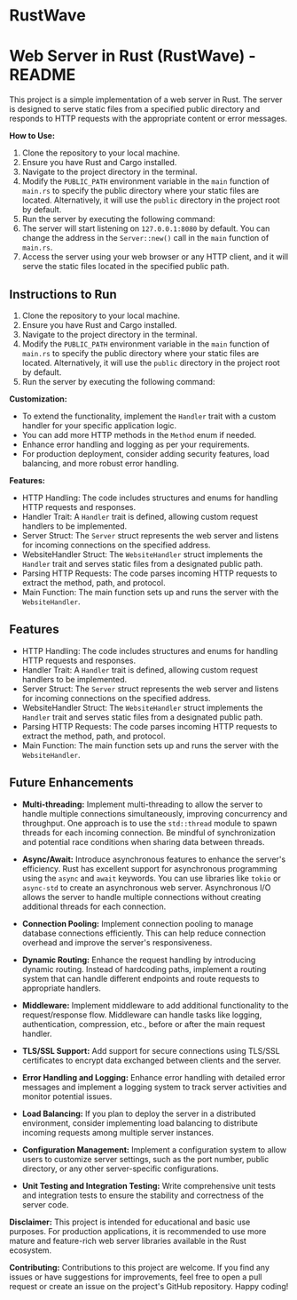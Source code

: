 # RustWave


# Web Server in Rust (RustWave) - README

This project is a simple implementation of a web server in Rust. The server is designed to serve static files from a specified public directory and responds to HTTP requests with the appropriate content or error messages.

**How to Use:**
1. Clone the repository to your local machine.
2. Ensure you have Rust and Cargo installed.
3. Navigate to the project directory in the terminal.
4. Modify the `PUBLIC_PATH` environment variable in the `main` function of `main.rs` to specify the public directory where your static files are located. Alternatively, it will use the `public` directory in the project root by default.
5. Run the server by executing the following command:
6. The server will start listening on `127.0.0.1:8080` by default. You can change the address in the `Server::new()` call in the `main` function of `main.rs`.
7. Access the server using your web browser or any HTTP client, and it will serve the static files located in the specified public path.


## Instructions to Run

1. Clone the repository to your local machine.
2. Ensure you have Rust and Cargo installed.
3. Navigate to the project directory in the terminal.
4. Modify the `PUBLIC_PATH` environment variable in the `main` function of `main.rs` to specify the public directory where your static files are located. Alternatively, it will use the `public` directory in the project root by default.
5. Run the server by executing the following command:



**Customization:**
- To extend the functionality, implement the `Handler` trait with a custom handler for your specific application logic.
- You can add more HTTP methods in the `Method` enum if needed.
- Enhance error handling and logging as per your requirements.
- For production deployment, consider adding security features, load balancing, and more robust error handling.


**Features:**
- HTTP Handling: The code includes structures and enums for handling HTTP requests and responses.
- Handler Trait: A `Handler` trait is defined, allowing custom request handlers to be implemented.
- Server Struct: The `Server` struct represents the web server and listens for incoming connections on the specified address.
- WebsiteHandler Struct: The `WebsiteHandler` struct implements the `Handler` trait and serves static files from a designated public path.
- Parsing HTTP Requests: The code parses incoming HTTP requests to extract the method, path, and protocol.
- Main Function: The main function sets up and runs the server with the `WebsiteHandler`.


## Features

- HTTP Handling: The code includes structures and enums for handling HTTP requests and responses.
- Handler Trait: A `Handler` trait is defined, allowing custom request handlers to be implemented.
- Server Struct: The `Server` struct represents the web server and listens for incoming connections on the specified address.
- WebsiteHandler Struct: The `WebsiteHandler` struct implements the `Handler` trait and serves static files from a designated public path.
- Parsing HTTP Requests: The code parses incoming HTTP requests to extract the method, path, and protocol.
- Main Function: The main function sets up and runs the server with the `WebsiteHandler`.

## Future Enhancements

- **Multi-threading:** Implement multi-threading to allow the server to handle multiple connections simultaneously, improving concurrency and throughput. One approach is to use the `std::thread` module to spawn threads for each incoming connection. Be mindful of synchronization and potential race conditions when sharing data between threads.

- **Async/Await:** Introduce asynchronous features to enhance the server's efficiency. Rust has excellent support for asynchronous programming using the `async` and `await` keywords. You can use libraries like `tokio` or `async-std` to create an asynchronous web server. Asynchronous I/O allows the server to handle multiple connections without creating additional threads for each connection.

- **Connection Pooling:** Implement connection pooling to manage database connections efficiently. This can help reduce connection overhead and improve the server's responsiveness.

- **Dynamic Routing:** Enhance the request handling by introducing dynamic routing. Instead of hardcoding paths, implement a routing system that can handle different endpoints and route requests to appropriate handlers.

- **Middleware:** Implement middleware to add additional functionality to the request/response flow. Middleware can handle tasks like logging, authentication, compression, etc., before or after the main request handler.

- **TLS/SSL Support:** Add support for secure connections using TLS/SSL certificates to encrypt data exchanged between clients and the server.

- **Error Handling and Logging:** Enhance error handling with detailed error messages and implement a logging system to track server activities and monitor potential issues.

- **Load Balancing:** If you plan to deploy the server in a distributed environment, consider implementing load balancing to distribute incoming requests among multiple server instances.

- **Configuration Management:** Implement a configuration system to allow users to customize server settings, such as the port number, public directory, or any other server-specific configurations.

- **Unit Testing and Integration Testing:** Write comprehensive unit tests and integration tests to ensure the stability and correctness of the server code.


**Disclaimer:**
This project is intended for educational and basic use purposes. For production applications, it is recommended to use more mature and feature-rich web server libraries available in the Rust ecosystem.

**Contributing:**
Contributions to this project are welcome. If you find any issues or have suggestions for improvements, feel free to open a pull request or create an issue on the project's GitHub repository. Happy coding!
